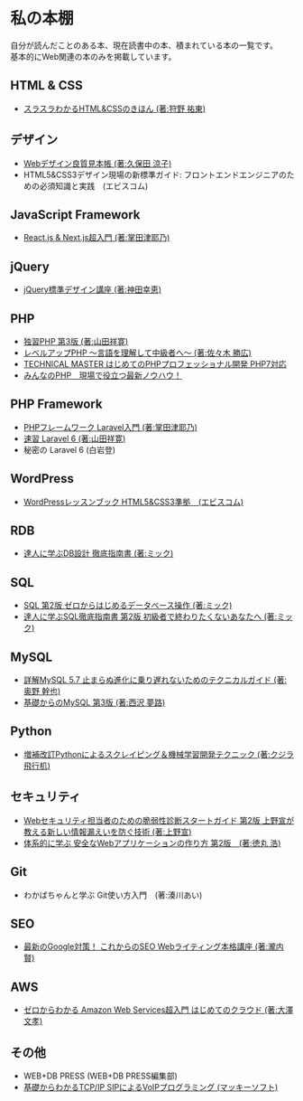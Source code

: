 # 私の本棚
自分が読んだことのある本、現在読書中の本、積まれている本の一覧です。  
基本的にWeb関連の本のみを掲載しています。  
  
## HTML & CSS
- [スラスラわかるHTML&CSSのきほん (著:狩野 祐東)](https://www.sbcr.jp/product/4797393156/)  
  
## デザイン
- [Webデザイン良質見本帳 (著:久保田 涼子)](https://www.sbcr.jp/product/4797389036/)  
- HTML5&CSS3デザイン現場の新標準ガイド: フロントエンドエンジニアのための必須知識と実践　(エビスコム)  
  
## JavaScript Framework
- [React.js & Next.js超入門 (著:掌田津耶乃)](https://www.shuwasystem.co.jp/book/9784798056920.html)  
  
## jQuery
- [jQuery標準デザイン講座 (著:神田幸恵)](https://www.shoeisha.co.jp/book/detail/9784798136226)  
  
## PHP
- [独習PHP 第3版 (著:山田祥寛)](https://www.shoeisha.co.jp/book/detail/9784798135472)  
- [レベルアップPHP ～言語を理解して中級者へ～ (著:佐々木 勝広)](https://nextpublishing.jp/book/10605.html)  
- [TECHNICAL MASTER はじめてのPHPプロフェッショナル開発 PHP7対応](https://www.shuwasystem.co.jp/book/9784798047492.html)  
- [みんなのPHP　現場で役立つ最新ノウハウ！](https://gihyo.jp/book/2019/978-4-297-11055-0)  
  
## PHP Framework
- [PHPフレームワーク Laravel入門 (著:掌田津耶乃)](https://www.shuwasystem.co.jp/book/9784798052588.html)  
- [速習 Laravel 6 (著:山田祥寛)](https://wings.msn.to/index.php/-/A-03/WGS-PHP-001/)  
- 秘密の Laravel 6 (白岩登)  
  
## WordPress
- [WordPressレッスンブック HTML5&CSS3準拠　(エビスコム)](https://ebisu.com/wordpress-lesson/)  
  
## RDB
- [達人に学ぶDB設計 徹底指南書 (著:ミック)](https://www.shoeisha.co.jp/book/detail/9784798124704)  
  
## SQL
- [SQL 第2版 ゼロからはじめるデータベース操作 (著:ミック)](https://www.shoeisha.co.jp/book/detail/9784798144450)  
- [達人に学ぶSQL徹底指南書 第2版 初級者で終わりたくないあなたへ (著:ミック)](https://www.shoeisha.co.jp/book/detail/9784798157825)  
  
## MySQL
- [詳解MySQL 5.7 止まらぬ進化に乗り遅れないためのテクニカルガイド (著:奥野 幹也)](https://www.shoeisha.co.jp/book/detail/9784798147406)  
- [基礎からのMySQL 第3版 (著:西沢 夢路)](https://www.sbcr.jp/product/4797393118/)  
  
## Python
- [増補改訂Pythonによるスクレイピング＆機械学習開発テクニック (著:クジラ飛行机)](https://www.socym.co.jp/book/1192)  
  
## セキュリティ
- [Webセキュリティ担当者のための脆弱性診断スタートガイド 第2版 上野宣が教える新しい情報漏えいを防ぐ技術 (著:上野宣)](https://www.shoeisha.co.jp/book/detail/9784798159164)  
- [体系的に学ぶ 安全なWebアプリケーションの作り方 第2版　(著:徳丸 浩)](https://www.sbcr.jp/product/4797393163/)  
  
## Git
- わかばちゃんと学ぶ Git使い方入門　(著:湊川あい)  
  
## SEO
- [最新のGoogle対策！ これからのSEO Webライティング本格講座 (著:瀧内賢)](https://www.shuwasystem.co.jp/book/9784798051611.html)  
  
## AWS
- [ゼロからわかる Amazon Web Services超入門 はじめてのクラウド (著:大澤 文孝)](https://gihyo.jp/book/2019/978-4-297-10661-4)  
  
## その他
- WEB+DB PRESS (WEB+DB PRESS編集部)  
- [基礎からわかるTCP/IP SIPによるVoIPプログラミング (マッキーソフト)](https://www.ohmsha.co.jp/book/9784274065590/)  
